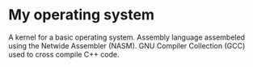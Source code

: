 # My operating system
A kernel for a basic operating system. Assembly language assembeled using the Netwide Assembler (NASM). GNU Compiler Collection (GCC) used to cross compile C++ code. 
